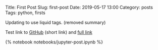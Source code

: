 Title: First Post
Slug: first-post
Date: 2019-05-17 13:00
Category: posts
Tags: python, firsts

Updating to use liquid tags. (removed summary)

Test link to [GitHub](github.com) (short link) and [full link](http://github.com)

{% notebook notebooks/jupyter-post.ipynb %}